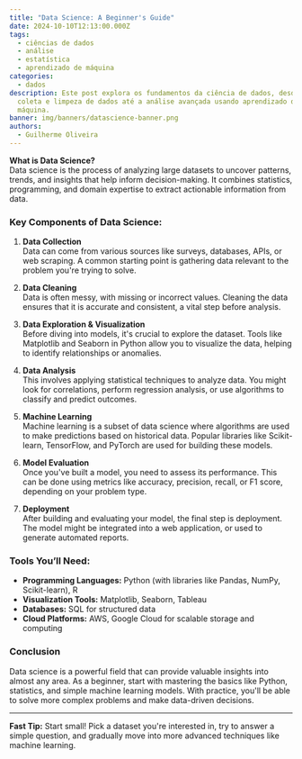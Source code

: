 ```yaml
---
title: "Data Science: A Beginner's Guide"
date: 2024-10-10T12:13:00.000Z
tags:
  - ciências de dados
  - análise
  - estatística
  - aprendizado de máquina
categories:
  - dados
description: Este post explora os fundamentos da ciência de dados, desde a
  coleta e limpeza de dados até a análise avançada usando aprendizado de
  máquina.
banner: img/banners/datascience-banner.png
authors:
  - Guilherme Oliveira
---
```

**What is Data Science?**  
Data science is the process of analyzing large datasets to uncover patterns, trends, and insights that help inform decision-making. It combines statistics, programming, and domain expertise to extract actionable information from data.

### Key Components of Data Science:

1. **Data Collection**  
   Data can come from various sources like surveys, databases, APIs, or web scraping. A common starting point is gathering data relevant to the problem you're trying to solve.

2. **Data Cleaning**  
   Data is often messy, with missing or incorrect values. Cleaning the data ensures that it is accurate and consistent, a vital step before analysis.

3. **Data Exploration & Visualization**  
   Before diving into models, it's crucial to explore the dataset. Tools like Matplotlib and Seaborn in Python allow you to visualize the data, helping to identify relationships or anomalies.

4. **Data Analysis**  
   This involves applying statistical techniques to analyze data. You might look for correlations, perform regression analysis, or use algorithms to classify and predict outcomes.

5. **Machine Learning**  
   Machine learning is a subset of data science where algorithms are used to make predictions based on historical data. Popular libraries like Scikit-learn, TensorFlow, and PyTorch are used for building these models.

6. **Model Evaluation**  
   Once you've built a model, you need to assess its performance. This can be done using metrics like accuracy, precision, recall, or F1 score, depending on your problem type.

7. **Deployment**  
   After building and evaluating your model, the final step is deployment. The model might be integrated into a web application, or used to generate automated reports.

### Tools You’ll Need:

- **Programming Languages:** Python (with libraries like Pandas, NumPy, Scikit-learn), R
- **Visualization Tools:** Matplotlib, Seaborn, Tableau
- **Databases:** SQL for structured data
- **Cloud Platforms:** AWS, Google Cloud for scalable storage and computing

### Conclusion  
Data science is a powerful field that can provide valuable insights into almost any area. As a beginner, start with mastering the basics like Python, statistics, and simple machine learning models. With practice, you'll be able to solve more complex problems and make data-driven decisions.

---

**Fast Tip:** Start small! Pick a dataset you're interested in, try to answer a simple question, and gradually move into more advanced techniques like machine learning.
